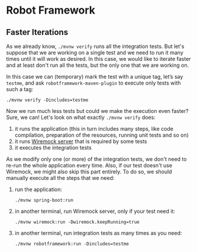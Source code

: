 # Robot Framework

## Faster Iterations

As we already know, `./mvnw verify` runs all the integration tests. But let's
suppose that we are working on a single test and we need to run it many times
until it will work as desired. In this case, we would like to iterate faster
and at least don't run all the tests, but the only one that we are working on.

In this case we can (temporary) mark the test with a unique tag, let’s say
`testme`, and ask `robotframework-maven-plugin` to execute only tests with such
a tag:
```console
./mvnw verify -Dincludes=testme
```

Now we run much less tests but could we make the execution even faster? Sure,
we can! Let's look on what exactly `./mvnw verify` does:
1) it runs the application (this in turn includes many steps, like code
   compilation, preparation of the resources, running unit tests and so on)
2) it runs [Wiremock server](wiremock.md) that is required by some tests
3) it executes the integration tests

As we modify only one (or more) of the integration tests, we don't need to
re-run the whole application every time. Also, if our test doesn't use
Wiremock, we might also skip this part entirely. To do so, we should manually
execute all the steps that we need:

1) run the application:
   ```console
   ./mvnw spring-boot:run
   ```
2) in another terminal, run Wiremock server, only if your test need it:
   ```console
   ./mvnw wiremock:run -Dwiremock.keepRunning=true
   ```
3) in another terminal, run integration tests as many times as you need:
   ```console
   ./mvnw robotframework:run -Dincludes=testme
   ```


